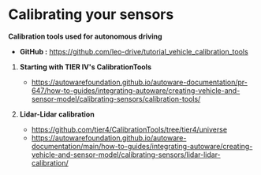 # Calibrating your sensors

**Calibration tools used for autonomous driving**
* **GitHub :** https://github.com/leo-drive/tutorial_vehicle_calibration_tools

1. **Starting with TIER IV's CalibrationTools**
   * https://autowarefoundation.github.io/autoware-documentation/pr-647/how-to-guides/integrating-autoware/creating-vehicle-and-sensor-model/calibrating-sensors/calibration-tools/

2. **Lidar-Lidar calibration**
   * https://github.com/tier4/CalibrationTools/tree/tier4/universe
   * https://autowarefoundation.github.io/autoware-documentation/main/how-to-guides/integrating-autoware/creating-vehicle-and-sensor-model/calibrating-sensors/lidar-lidar-calibration/
